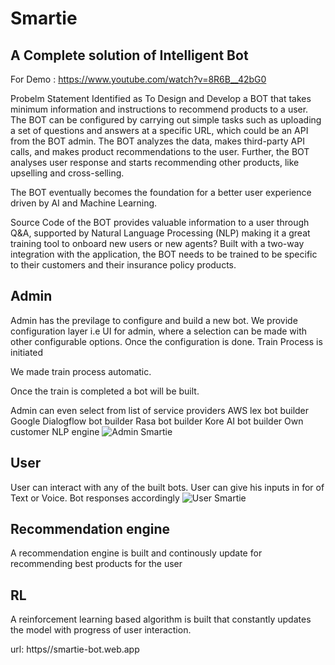 # Smartie
## A Complete solution of Intelligent Bot

For Demo : https://www.youtube.com/watch?v=8R6B__42bG0

Probelm Statement Identified as To Design and Develop a BOT that takes minimum information and instructions to recommend products to a user. The BOT can be configured by carrying out simple tasks such as uploading a set of questions and answers at a specific URL, which could be an API from the BOT admin. The BOT analyzes the data, makes third-party API calls, and makes product recommendations to the user. Further, the BOT analyses user response and starts recommending other products, like upselling and cross-selling.

The BOT eventually becomes the foundation for a better user experience driven by AI and Machine Learning.

Source Code of the  BOT  provides valuable information to a user through Q&A, supported by Natural Language Processing (NLP) making it a great training tool to onboard new users or new agents? Built with a two-way integration with the application, the BOT needs to be trained to be specific to their customers and their insurance policy products.

## Admin
Admin has the previlage to configure and build a new bot. 
We provide configuration layer i.e UI for admin, where a selection can be made with other 
configurable options.
Once the configuration is done. Train Process is initiated

We made train process automatic. 

Once the train is completed a bot will be built. 

Admin can even select from list of service providers
    AWS lex bot builder
    Google Dialogflow bot builder
    Rasa bot builder
    Kore AI bot builder
    Own customer NLP engine
    ![Admin Smartie](https://user-images.githubusercontent.com/36561348/177045016-fe2ccdea-18c7-462c-8c6c-8911e03ce949.png)


## User
User can interact with any of the built bots. 
User can give his inputs in for of Text or Voice. Bot responses accordingly
![User Smartie](https://user-images.githubusercontent.com/36561348/177045025-ff2f99ef-680a-4707-b9bb-0b3a8a993c4b.png)

## Recommendation engine
A recommendation engine is built and continously update for recommending best products for the user

## RL 
A reinforcement learning based algorithm is built that constantly updates the model with progress of
user interaction.

url: https//smartie-bot.web.app
